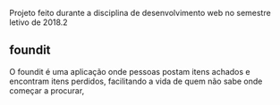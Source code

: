 Projeto feito durante a disciplina de desenvolvimento web no semestre letivo de 2018.2

## foundit

O foundit é uma aplicação onde pessoas postam itens achados e encontram itens perdidos, facilitando a vida de quem não sabe onde começar a procurar,